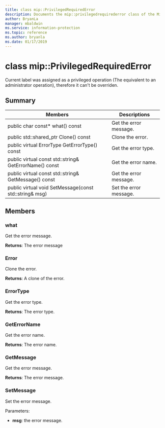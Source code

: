 ```yaml
---
title: class mip::PrivilegedRequiredError 
description: Documents the mip::privilegedrequirederror class of the Microsoft Information Protection (MIP) SDK.
author: BryanLa
manager: mbaldwin
ms.service: information-protection
ms.topic: reference
ms.author: bryanla
ms.date: 01/17/2019
---
```


# class mip::PrivilegedRequiredError 
Current label was assigned as a privileged operation (The equivalent to an administrator operation), therefore it can't be overriden.
  
## Summary
 Members                        | Descriptions                                
--------------------------------|---------------------------------------------
 public char const* what() const  |  Get the error message.
public std::shared_ptr<Error> Clone() const  |  Clone the error.
 public virtual ErrorType GetErrorType() const  |  Get the error type.
 public virtual const std::string& GetErrorName() const  |  Get the error name.
 public virtual const std::string& GetMessage() const  |  Get the error message.
 public virtual void SetMessage(const std::string& msg)  |  Set the error message.
  
## Members
  
### what
Get the error message.

  
**Returns**: The error message
  
### Error
Clone the error.

  
**Returns**: A clone of the error.
  
### ErrorType
Get the error type.

  
**Returns**: The error type.
  
### GetErrorName
Get the error name.

  
**Returns**: The error name.
  
### GetMessage
Get the error message.

  
**Returns**: The error message.
  
### SetMessage
Set the error message.

Parameters:  
* **msg**: the error message.

